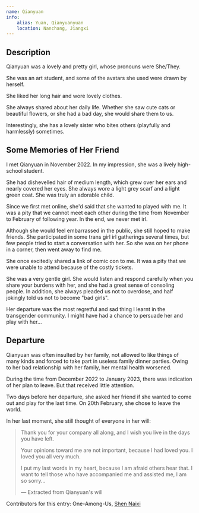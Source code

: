```yaml
---
name: Qianyuan
info:
    alias: Yuan, Qianyuanyuan
    location: Nanchang, Jiangxi
---
```


## Description

Qianyuan was a lovely and pretty girl, whose pronouns were She/They.

She was an art student, and some of the avatars she used were drawn by herself.

She liked her long hair and wore lovely clothes.

She always shared about her daily life. Whether she saw cute cats or beautiful flowers, or she had a bad day, she would share them to us.

Interestingly, she has a lovely sister who bites others (playfully and harmlessly) sometimes.

## Some Memories of Her Friend

I met Qianyuan in November 2022. In my impression, she was a lively high-school student. 

She had dishevelled hair of medium length, which grew over her ears and nearly covered her eyes.
She always wore a light grey scarf and a light green coat.
She was truly an adorable child.

Since we first met online, she'd said that she wanted to played with me.
It was a pity that we cannot meet each other during the time from November to February of following year. In the end, we never met irl.

Although she would feel embarrassed in the public, she still hoped to make friends.
She participated in some trans girl irl gatherings several times, but few people tried to start a conversation with her.
So she was on her phone in a corner, then went away to find me.

She once excitedly shared a link of comic con to me. It was a pity that we were unable to attend because of the costly tickets.

She was a very gentle girl. She would listen and respond carefully when you share your burdens with her, and she had a great sense of consoling people.
In addition, she always pleaded us not to overdose, and half jokingly told us not to become "bad girls". 

Her departure was the most regretful and sad thing I learnt in the transgender community.
I might have had a chance to persuade her and play with her...

## Departure

Qianyuan was often insulted by her family, not allowed to like things of many kinds and forced to take part in useless family dinner parties.
Owing to her bad relationship with her family, her mental health worsened.

During the time from December 2022 to January 2023, there was indication of her plan to leave. But that received little attention.

Two days before her departure, she asked her friend if she wanted to come out and play for the last time.
On 20th February, she chose to leave the world.

In her last moment, she still thought of everyone in her will:

> Thank you for your company all along, and I wish you live in the days you have left.
>
> Your opinions toward me are not important, because I had loved you. I loved you all very much.
>
> I put my last words in my heart, because I am afraid others hear that. I want to tell those who have accompanied me and assisted me, I am so sorry...
>
> — Extracted from Qianyuan's will

Contributors for this entry: One-Among-Us, [Shen Naixi](https://twitter.com/chengyiga)

